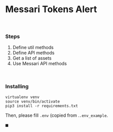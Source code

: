 # Messari Tokens Alert

<br>

### Steps

1. Define util methods
2. Define API methods
3. Get a list of assets
4. Use Messari API methods

<br>

### Installing

```
virtualenv venv
source venv/bin/activate
pip3 install -r requirements.txt
```

Then, please fill `.env` (copied from .`.env_example`.

◼️